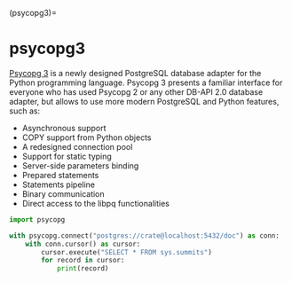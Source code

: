 (psycopg3)=

# psycopg3

[Psycopg 3] is a newly designed PostgreSQL database adapter for the Python
programming language. Psycopg 3 presents a familiar interface for everyone who
has used Psycopg 2 or any other DB-API 2.0 database adapter, but allows to use
more modern PostgreSQL and Python features, such as:

- Asynchronous support
- COPY support from Python objects
- A redesigned connection pool
- Support for static typing
- Server-side parameters binding
- Prepared statements
- Statements pipeline
- Binary communication
- Direct access to the libpq functionalities

```python
import psycopg

with psycopg.connect("postgres://crate@localhost:5432/doc") as conn:
    with conn.cursor() as cursor:
        cursor.execute("SELECT * FROM sys.summits")
        for record in cursor:
            print(record)
```


[psycopg 3]: https://www.psycopg.org/psycopg3/docs/
